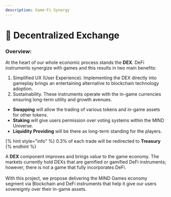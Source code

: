 ```yaml
---
description: Game-Fi Synergy
---
```


# 🔀 Decentralized Exchange

### Overview:&#x20;

At the heart of our whole economic process stands the **DEX**. DeFi instruments synergize with games and this results in two main benefits:

1. Simplified UX (User Experience). Implementing the DEX directly into gameplay brings an entertaining alternative to blockchain technology adoption.
2. Sustainability. These instruments operate with the in-game currencies ensuring long-term utility and growth avenues.

* **Swapping** will allow the trading of various tokens and in-game assets for other tokens.&#x20;
* **Staking** will give users permission over voting systems within the MIND Universe.
* **Liquidity Providing** will be there as long-term standing for the players.

{% hint style="info" %}
0.3% of each trade will be redirected to **Treasury**
{% endhint %}

A **DEX** component improves and brings value to the game economy. The markets currently hold DEXs that are gamified or gamified DeFi instruments; however, there is not a game that fully incorporates DeFi.\
\
With this project, we propose delivering the MIND Games economy segment via Blockchain and DeFi instruments that help it give our users sovereignty over their in-game assets.
